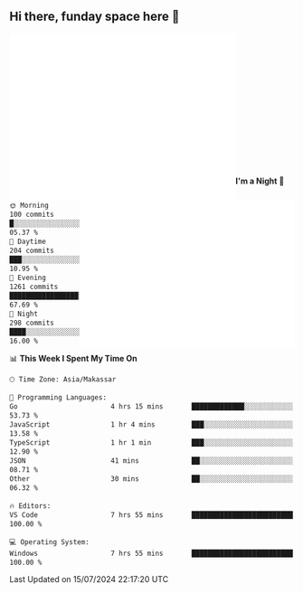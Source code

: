 ## Hi there, funday space here 🚀

<img align="left" width="400" alt="🌞" src="https://raw.githubusercontent.com/fhasnur/fhasnur/master/general.svg?token=ATQS65TR7ETTG5RLJUDIDBLBN34HE">
<img align="right" width="380" alt="🌞" src="https://raw.githubusercontent.com/fhasnur/fhasnur/master/statistics.svg?token=ATQS65TR7ETTG5RLJUDIDBLBN34HE">

<br><br><br><br><br><br><br><br><br><br><br><br><br><br>

<!--START_SECTION:waka-->
**I'm a Night 🦉** 

```text
🌞 Morning                100 commits         █░░░░░░░░░░░░░░░░░░░░░░░░   05.37 % 
🌆 Daytime                204 commits         ███░░░░░░░░░░░░░░░░░░░░░░   10.95 % 
🌃 Evening                1261 commits        █████████████████░░░░░░░░   67.69 % 
🌙 Night                  298 commits         ████░░░░░░░░░░░░░░░░░░░░░   16.00 % 
```


📊 **This Week I Spent My Time On** 

```text
🕑︎ Time Zone: Asia/Makassar

💬 Programming Languages: 
Go                       4 hrs 15 mins       █████████████░░░░░░░░░░░░   53.73 % 
JavaScript               1 hr 4 mins         ███░░░░░░░░░░░░░░░░░░░░░░   13.58 % 
TypeScript               1 hr 1 min          ███░░░░░░░░░░░░░░░░░░░░░░   12.90 % 
JSON                     41 mins             ██░░░░░░░░░░░░░░░░░░░░░░░   08.71 % 
Other                    30 mins             ██░░░░░░░░░░░░░░░░░░░░░░░   06.32 % 

🔥 Editors: 
VS Code                  7 hrs 55 mins       █████████████████████████   100.00 % 

💻 Operating System: 
Windows                  7 hrs 55 mins       █████████████████████████   100.00 % 
```


 Last Updated on 15/07/2024 22:17:20 UTC
<!--END_SECTION:waka-->
